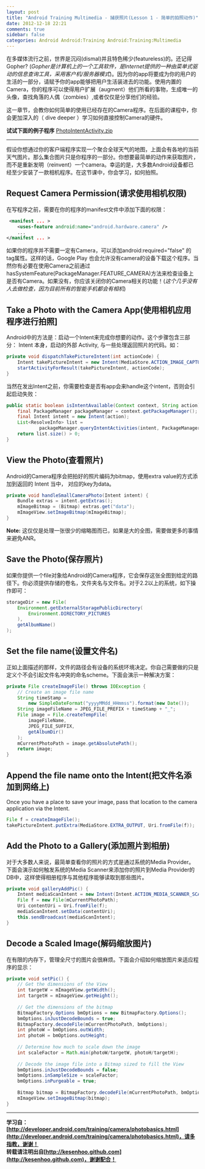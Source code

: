 ```yaml
---
layout: post
title: "Android Training Multimedia - 捕获照片(Lesson 1 - 简单的拍照动作)"
date: 2012-12-18 22:21
comments: true
sidebar: false
categories: Android Android:Training Android:Training:Multimedia
---
```


在多媒体流行之前，世界是沉闷(dismal)并且特色稀少(featureless)的。还记得Gopher? (*Gopher是计算机上的一个工具软件，是Internet提供的一种由菜单式驱动的信息查询工具，采用客户机/服务器模式*)。因为你的app将要成为你的用户的生活的一部分，请赋予你的app能够把用户生活装进去的功能。使用内置的Camera，你的程序可以使得用户扩展（augment）他们所看的事物，生成唯一的头像，查找角落的人偶（zombies）,或者仅仅是分享他们的经验。

这一章节，会教你如何简单的使用已经存在的Camera程序。在后面的课程中，你会更加深入的（ dive deeper ）学习如何直接控制Camera的硬件。

**试试下面的例子程序**
[PhotoIntentActivity.zip](http://developer.android.com/shareables/training/PhotoIntentActivity.zip)

***
假设你想通过你的客户端程序实现一个聚合全球天气的地图，上面会有各地的当前天气图片。那么集合图片只是你程序的一部分。你想要最简单的动作来获取图片，而不是重新发明（reinvent）一个camera。幸运的是，大多数Android设备都已经至少安装了一款相机程序。在这节课中，你会学习，如何拍照。

<!-- more -->

## Request Camera Permission(请求使用相机权限)
在写程序之前，需要在你的程序的manifest文件中添加下面的权限：
```xml
 <manifest ... >
    <uses-feature android:name="android.hardware.camera" />
    ...
</manifest ... >
```
如果你的程序并不需要一定有Camera，可以添加android:required="false" 的tag属性。这样的话，Google Play 也会允许没有camera的设备下载这个程序。当然你有必要在使用Camera之前通过hasSystemFeature(PackageManager.FEATURE_CAMERA)方法来检查设备上是否有Camera。如果没有，你应该关闭你的Camera相关的功能！(*这个几乎没有人去做检查，因为目前所有的智能手机都会有相机*)

## Take a Photo with the Camera App(使用相机应用程序进行拍照]
Android中的方法是：启动一个Intent来完成你想要的动作。这个步骤包含三部分： Intent 本身，启动的外部 Activity, 与一些处理返回照片的代码。如：
```java
private void dispatchTakePictureIntent(int actionCode) {
    Intent takePictureIntent = new Intent(MediaStore.ACTION_IMAGE_CAPTURE);
    startActivityForResult(takePictureIntent, actionCode);
}
```
当然在发出Intent之前，你需要检查是否有app会来handle这个intent，否则会引起启动失败：
```java
public static boolean isIntentAvailable(Context context, String action) {
    final PackageManager packageManager = context.getPackageManager();
    final Intent intent = new Intent(action);
    List<ResolveInfo> list =
            packageManager.queryIntentActivities(intent, PackageManager.MATCH_DEFAULT_ONLY);
    return list.size() > 0;
}
```
## View the Photo(查看照片)
Android的Camera程序会把拍好的照片编码为bitmap，使用extra value的方式添加到返回的 Intent 当中， 对应的key为data。
```java
private void handleSmallCameraPhoto(Intent intent) {
    Bundle extras = intent.getExtras();
    mImageBitmap = (Bitmap) extras.get("data");
    mImageView.setImageBitmap(mImageBitmap);
}
```
**Note:** 这仅仅是处理一张很少的缩略图而已，如果是大的全图，需要做更多的事情来避免ANR。

## Save the Photo(保存照片)
如果你提供一个file对象给Android的Camera程序，它会保存这张全图到给定的路径下。你必须提供存储的卷名，文件夹名与文件名。对于2.2以上的系统，如下操作即可：
```java
storageDir = new File(
    Environment.getExternalStoragePublicDirectory(
        Environment.DIRECTORY_PICTURES
    ), 
    getAlbumName()
);
```	
## Set the file name(设置文件名)
正如上面描述的那样，文件的路径会有设备的系统环境决定。你自己需要做的只是定义个不会引起文件名冲突的命名scheme。下面会演示一种解决方案：
```java
private File createImageFile() throws IOException {
    // Create an image file name
    String timeStamp = 
        new SimpleDateFormat("yyyyMMdd_HHmmss").format(new Date());
    String imageFileName = JPEG_FILE_PREFIX + timeStamp + "_";
    File image = File.createTempFile(
        imageFileName, 
        JPEG_FILE_SUFFIX, 
        getAlbumDir()
    );
    mCurrentPhotoPath = image.getAbsolutePath();
    return image;
}
```
## Append the file name onto the Intent(把文件名添加到网络上)
Once you have a place to save your image, pass that location to the camera application via the Intent.
```java
File f = createImageFile();
takePictureIntent.putExtra(MediaStore.EXTRA_OUTPUT, Uri.fromFile(f));
```
## Add the Photo to a Gallery(添加照片到相册)
对于大多数人来说，最简单查看你的照片的方式是通过系统的Media Provider。下面会演示如何触发系统的Media Scanner来添加你的照片到Media Provider的DB中，这样使得相册程序与其他程序能够读取到那些图片。
```java
private void galleryAddPic() {
    Intent mediaScanIntent = new Intent(Intent.ACTION_MEDIA_SCANNER_SCAN_FILE);
    File f = new File(mCurrentPhotoPath);
    Uri contentUri = Uri.fromFile(f);
    mediaScanIntent.setData(contentUri);
    this.sendBroadcast(mediaScanIntent);
}
```
## Decode a Scaled Image(解码缩放图片)
在有限的内存下，管理全尺寸的图片会很麻烦。下面会介绍如何缩放图片来适应程序的显示：
```java
private void setPic() {
    // Get the dimensions of the View
    int targetW = mImageView.getWidth();
    int targetH = mImageView.getHeight();
  
    // Get the dimensions of the bitmap
    BitmapFactory.Options bmOptions = new BitmapFactory.Options();
    bmOptions.inJustDecodeBounds = true;
    BitmapFactory.decodeFile(mCurrentPhotoPath, bmOptions);
    int photoW = bmOptions.outWidth;
    int photoH = bmOptions.outHeight;
  
    // Determine how much to scale down the image
    int scaleFactor = Math.min(photoW/targetW, photoH/targetH);
  
    // Decode the image file into a Bitmap sized to fill the View
    bmOptions.inJustDecodeBounds = false;
    bmOptions.inSampleSize = scaleFactor;
    bmOptions.inPurgeable = true;
  
    Bitmap bitmap = BitmapFactory.decodeFile(mCurrentPhotoPath, bmOptions);
    mImageView.setImageBitmap(bitmap);
}
```

***
**学习自：[http://developer.android.com/training/camera/photobasics.html](http://developer.android.com/training/camera/photobasics.html)，请多指教，谢谢！**  
**转载请注明出自[http://kesenhoo.github.com](http://kesenhoo.github.com)，谢谢配合！**






